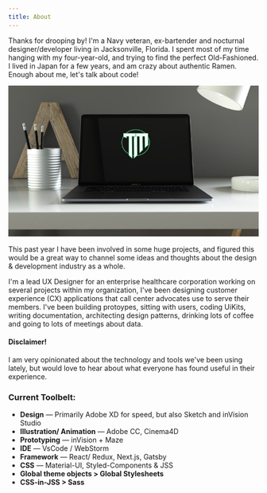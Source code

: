 ```yaml
---
title: About
---
```

Thanks for drooping by! I'm a Navy veteran, ex-bartender and nocturnal designer/developer living in Jacksonville, Florida. I spent most of my time hanging with my four-year-old, and trying to find the perfect Old-Fashioned. I lived in Japan for a few years, and am crazy about authentic Ramen. Enough about me, let's talk about code!

![me](./laptop-home.jpg)

This past year I have been involved in some huge projects, and figured this would be a great way to channel some ideas and thoughts about the design & development industry as a whole.

I'm a lead UX Designer for an enterprise healthcare corporation working on several projects within my organization, I've been designing customer experience (CX) applications that call center advocates use to serve their members. I've been building protoypes, sitting with users, coding UiKits, writing documentation, architecting design patterns, drinking lots of coffee and going to lots of meetings about data.

#### **Disclaimer!**
I am very opinionated about the technology and tools we've been using lately, but would love to hear about what everyone has found useful in their experience.

### Current Toolbelt:

* **Design** — Primarily Adobe XD for speed, but also Sketch and inVision Studio
* **Illustration/ Animation** — Adobe CC, Cinema4D
* **Prototyping** — inVision + Maze
* **IDE** — VsCode / WebStorm
* **Framework** — React/ Redux, Next.js, Gatsby
* **CSS** — Material-UI, Styled-Components & JSS
* **Global theme objects > Global Stylesheets** 
* **CSS-in-JSS > Sass**

